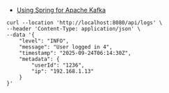 - [Using Spring for Apache Kafka](https://docs.spring.io/spring-kafka/reference/kafka.html)

```curl
curl --location 'http://localhost:8080/api/logs' \
--header 'Content-Type: application/json' \
--data '{
    "level": "INFO",
    "message": "User logged in 4",
    "timestamp": "2025-09-24T06:14:30Z",
    "metadata": {
        "userId": "1236",
        "ip": "192.168.1.13"
    }
}'
```